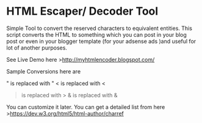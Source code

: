 # HTML Escaper/ Decoder Tool
Simple Tool to convert the reserved characters to equivalent entities.
This script converts the HTML to something which you can post in your blog post or even in your blogger template (for your adsense ads )and useful for lot of another purposes.

See Live Demo here >http://myhtmlencoder.blogspot.com/

Sample Conversions here are

 " is replaced with &quot;
 < is replaced with &lt;
 > is replaced with &gt;
 & is replaced with &amp;

You can customize it later. You can get a detailed list from here >https://dev.w3.org/html5/html-author/charref
